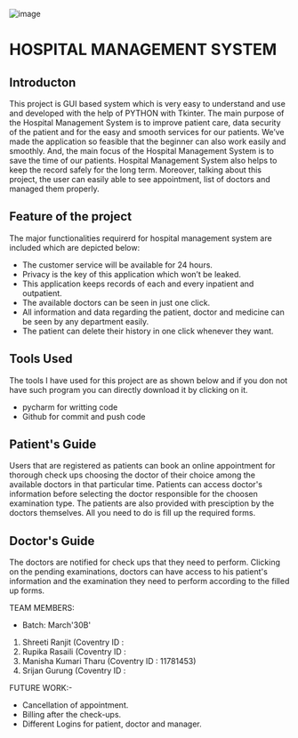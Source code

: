 

   ![image](https://user-images.githubusercontent.com/84695660/134925086-b0ffe1a0-0758-4b80-b9d3-a01507ec9f16.png)

# HOSPITAL MANAGEMENT SYSTEM

## Introducton
This project is GUI based system which is very easy to understand and use and developed with the help of PYTHON with Tkinter. The main purpose of the Hospital 
Management System is to improve patient care, data security of the patient and for the easy and smooth services for our patients. We’ve made the application 
so feasible that the beginner can also work easily and smoothly. And, the main focus of the Hospital Management System is to save the time of our patients. 
Hospital Management System also helps to keep the record safely for the long term. Moreover, talking about this project, the user can easily able to see
appointment, list of doctors and managed them properly. 

## Feature of the project

The major functionalities requirerd for hospital management system are included which are depicted below:


-	The customer service will be available for 24 hours.
-  Privacy is the key of this application which won’t be leaked.
-	This application keeps records of each and every inpatient and outpatient.
-	The available doctors can be seen in just one click.
-	All information and data regarding the patient, doctor and medicine can be seen by any department easily.
-	The patient can delete their history in one click whenever they want.


## Tools Used

The tools I have used for this project are as shown below and if you don not have such program you can directly download it by clicking on it.

- pycharm for writting code 
- Github for commit and push code
          


## Patient's Guide
Users that are registered as patients can book an online appointment for thorough check ups choosing the doctor of their choice among the available doctors in that 
particular time. Patients can access doctor's information before selecting the doctor responsible for the choosen examination type. The patients are also provided with 
presciption by the doctors themselves. All you need to do is fill up the required forms.

## Doctor's Guide
The doctors are notified for check ups that they need to perform. Clicking on the pending examinations, doctors can have access to his patient's information 
and the examination they need to perform according to the filled up forms.


TEAM MEMBERS:     
- Batch: March'30B'
 
1. Shreeti Ranjit (Coventry ID :
2. Rupika Rasaili (Coventry ID :
3. Manisha Kumari Tharu (Coventry ID : 11781453)
4. Srijan Gurung (Coventry ID :




FUTURE WORK:-
- Cancellation of appointment.
- Billing after the check-ups.
- Different Logins for patient, doctor and manager.
